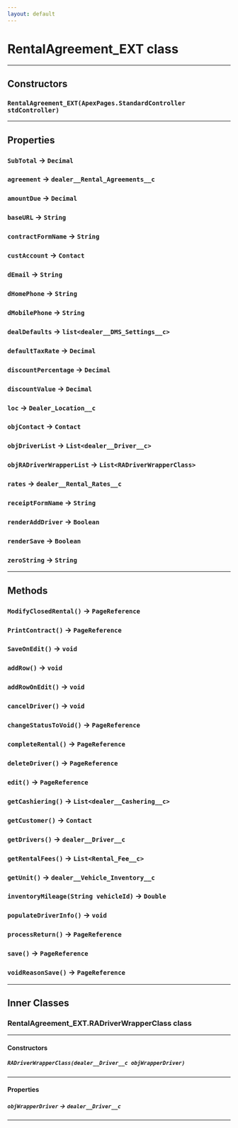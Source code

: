 ```yaml
---
layout: default
---
```

# RentalAgreement_EXT class
---
## Constructors
### `RentalAgreement_EXT(ApexPages.StandardController stdController)`
---
## Properties

### `SubTotal` → `Decimal`

### `agreement` → `dealer__Rental_Agreements__c`

### `amountDue` → `Decimal`

### `baseURL` → `String`

### `contractFormName` → `String`

### `custAccount` → `Contact`

### `dEmail` → `String`

### `dHomePhone` → `String`

### `dMobilePhone` → `String`

### `dealDefaults` → `list<dealer__DMS_Settings__c>`

### `defaultTaxRate` → `Decimal`

### `discountPercentage` → `Decimal`

### `discountValue` → `Decimal`

### `loc` → `Dealer_Location__c`

### `objContact` → `Contact`

### `objDriverList` → `List<dealer__Driver__c>`

### `objRADriverWrapperList` → `List<RADriverWrapperClass>`

### `rates` → `dealer__Rental_Rates__c`

### `receiptFormName` → `String`

### `renderAddDriver` → `Boolean`

### `renderSave` → `Boolean`

### `zeroString` → `String`

---
## Methods
### `ModifyClosedRental()` → `PageReference`
### `PrintContract()` → `PageReference`
### `SaveOnEdit()` → `void`
### `addRow()` → `void`
### `addRowOnEdit()` → `void`
### `cancelDriver()` → `void`
### `changeStatusToVoid()` → `PageReference`
### `completeRental()` → `PageReference`
### `deleteDriver()` → `PageReference`
### `edit()` → `PageReference`
### `getCashiering()` → `List<dealer__Cashering__c>`
### `getCustomer()` → `Contact`
### `getDrivers()` → `dealer__Driver__c`
### `getRentalFees()` → `List<Rental_Fee__c>`
### `getUnit()` → `dealer__Vehicle_Inventory__c`
### `inventoryMileage(String vehicleId)` → `Double`
### `populateDriverInfo()` → `void`
### `processReturn()` → `PageReference`
### `save()` → `PageReference`
### `voidReasonSave()` → `PageReference`
---
## Inner Classes

### RentalAgreement_EXT.RADriverWrapperClass class
---
#### Constructors
##### `RADriverWrapperClass(dealer__Driver__c objWrapperDriver)`
---
#### Properties

##### `objWrapperDriver` → `dealer__Driver__c`

---
